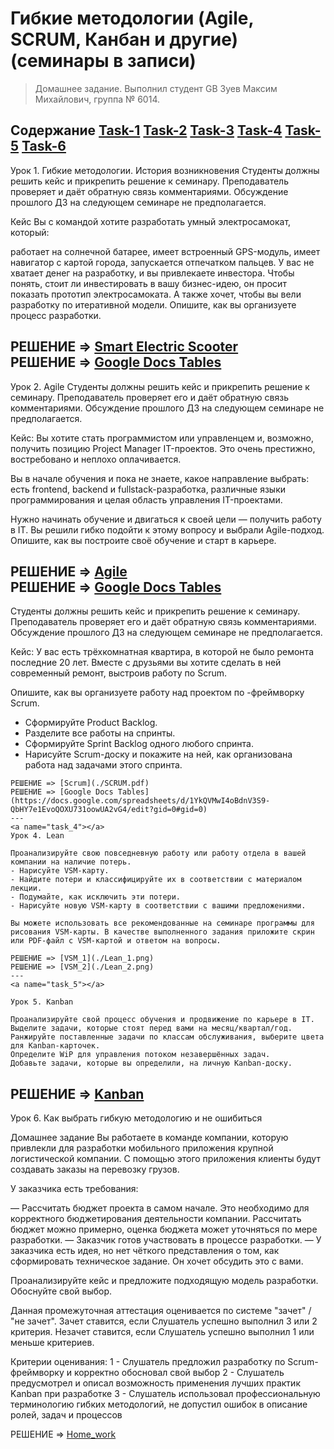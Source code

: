# Гибкие методологии (Agile, SCRUM, Канбан и другие) (семинары в записи)
> Домашнее задание. Выполнил студент GB Зуев Максим Михайлович, группа № 6014.

Содержание
[Task-1](#task_1)
[Task-2](#task_2)
[Task-3](#task_3)
[Task-4](#task_4)
[Task-5](#task_5)
[Task-6](#task_6)
---

<a name="task_1"></a>
Урок 1. Гибкие методологии. История возникновения
Студенты должны решить кейс и прикрепить решение к семинару. Преподаватель проверяет и даёт обратную связь комментариями. Обсуждение прошлого ДЗ на следующем семинаре не предполагается.

Кейс
Вы с командой хотите разработать умный электросамокат, который:

работает на солнечной батарее,
имеет встроенный GPS-модуль,
имеет навигатор с картой города,
запускается отпечатком пальцев.
У вас не хватает денег на разработку, и вы привлекаете инвестора. Чтобы понять, стоит ли инвестировать в вашу бизнес-идею, он просит показать прототип электросамоката. А также хочет, чтобы вы вели разработку по итеративной модели. Опишите, как вы организуете процесс разработки.

РЕШЕНИЕ => [Smart Electric Scooter](./Smart%20Electric%20Scooter.pdf)  
РЕШЕНИЕ => [Google Docs Tables](https://docs.google.com/spreadsheets/d/1C_HrwegSUXHrxtwwWHvsy2wSPoMZZ4QrsLuEQjeY8m8/edit?gid=0#gid=0)
---
<a name="task_2"></a>
Урок 2. Agile
Студенты должны решить кейс и прикрепить решение к семинару. Преподаватель проверяет его и даёт обратную связь комментариями. Обсуждение прошлого ДЗ на следующем семинаре не предполагается.

Кейс:
Вы хотите стать программистом или управленцем и, возможно, получить позицию Project Manager IT-проектов. Это очень престижно, востребовано и неплохо оплачивается.

Вы в начале обучения и пока не знаете, какое направление выбрать: есть frontend, backend и fullstack-разработка, различные языки программирования и целая область управления IT-проектами.

Нужно начинать обучение и двигаться к своей цели — получить работу в IT. Вы решили гибко подойти к этому вопросу и выбрали Agile-подход. Опишите, как вы построите своё обучение и старт в карьере.

РЕШЕНИЕ => [Agile](./Agile.pdf)  
РЕШЕНИЕ => [Google Docs Tables](https://docs.google.com/spreadsheets/d/1YkQVMwI4oBdnV3S9-QbHY7e1EvoQOXU731oowUA2vG4/edit?gid=0#gid=0)
---
<a name="task_3"></a>

Студенты должны решить кейс и прикрепить решение к семинару. Преподаватель проверяет его и даёт обратную связь комментариями. Обсуждение прошлого ДЗ на следующем семинаре не предполагается.

Кейс:
У вас есть трёхкомнатная квартира, в которой не было ремонта последние 20 лет. Вместе с друзьями вы хотите сделать в ней современный ремонт, выстроив работу по Scrum.

Опишите, как вы организуете работу над проектом по
-фреймворку Scrum.
- Сформируйте Product Backlog.
- Разделите все работы на спринты.
- Сформируйте Sprint Backlog одного любого спринта.
- Нарисуйте Scrum-доску и покажите на ней, как организована  
работа над задачами этого спринта.
```
РЕШЕНИЕ => [Scrum](./SCRUM.pdf)  
РЕШЕНИЕ => [Google Docs Tables](https://docs.google.com/spreadsheets/d/1YkQVMwI4oBdnV3S9-QbHY7e1EvoQOXU731oowUA2vG4/edit?gid=0#gid=0)
---
<a name="task_4"></a>
Урок 4. Lean

Проанализируйте свою повседневную работу или работу отдела в вашей компании на наличие потерь.
- Нарисуйте VSM-карту.
- Найдите потери и классифицируйте их в соответствии с материалом лекции.
- Подумайте, как исключить эти потери.
- Нарисуйте новую VSM-карту в соответствии с вашими предложениями.

Вы можете использовать все рекомендованные на семинаре программы для рисования VSM-карты. В качестве выполненного задания приложите скрин или PDF-файл с VSM-картой и ответом на вопросы.

РЕШЕНИЕ => [VSM_1](./Lean_1.png)  
РЕШЕНИЕ => [VSM_2](./Lean_2.png)
---
<a name="task_5"></a>

Урок 5. Kanban

Проанализируйте свой процесс обучения и продвижение по карьере в IT.
Выделите задачи, которые стоят перед вами на месяц/квартал/год.
Ранжируйте поставленные задачи по классам обслуживания, выберите цвета для Kanban-карточек.
Определите WiP для управления потоком незавершённых задач.
Добавьте задачи, которые вы определили, на личную Kanban-доску.
```
РЕШЕНИЕ => [Kanban](./Kanban.png)  
---
<a name="task_6"></a>

Урок 6. Как выбрать гибкую методологию и не ошибиться

Домашнее задание
Вы работаете в команде компании, которую привлекли для разработки мобильного приложения крупной логистической компании. С помощью этого приложения клиенты будут создавать заказы на перевозку грузов.

У заказчика есть требования:

— Рассчитать бюджет проекта в самом начале. Это необходимо для корректного бюджетирования деятельности компании. Рассчитать бюджет можно примерно, оценка бюджета может уточняться по мере разработки.
— Заказчик готов участвовать в процессе разработки.
— У заказчика есть идея, но нет чёткого представления о том, как сформировать техническое задание. Он хочет обсудить это с вами.

Проанализируйте кейс и предложите подходящую модель разработки. Обоснуйте свой выбор.

Данная промежуточная аттестация оценивается по системе "зачет" / "не зачет".
Зачет ставится, если Слушатель успешно выполнил 3 или 2 критерия.
Незачет ставится, если Слушатель успешно выполнил 1 или меньше критериев.

Критерии оценивания:
1 - Слушатель предложил разработку по Scrum-фреймворку и корректно обосновал свой выбор
2 - Слушатель предусмотрел и описал возможность применения лучших практик Kanban при разработке
3 - Слушатель использовал профессиональную терминологию гибких методологий, не допустил ошибок в описание ролей, задач и процессов

РЕШЕНИЕ => [Home_work](./Home_work.png) 

